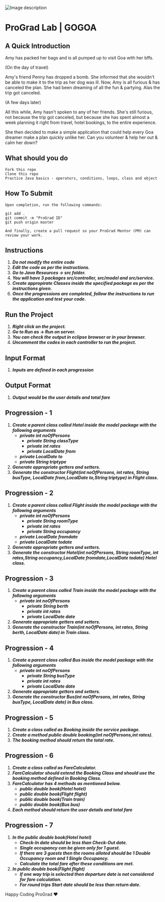 ![Image description](https://i1.faceprep.in/ProGrad/face-logo-resized.png)

# ProGrad Lab | GOGOA

## A Quick Introduction

Amy has packed her bags and is all pumped up to visit Goa with her bffs. 

(On the day of travel)

Amy's friend Penny has dropped a bomb. She informed that she wouldn't be able to make it to the trip as her dog was ill. Now, Amy is all furious & has canceled the plan. She had been dreaming of all the fun & partying. Alas the trip got canceled. 

(A few days later)

All this while, Amy hasn't spoken to any of her friends. She's still furious, not because the trip got canceled, but because she has spent almost a week planning it right from travel, hotel bookings, to the entire experience. 

She then decided to make a simple application that could help every Goa dreamer make a plan quickly unlike her. Can you volunteer & help her out & calm her down?


## What should you do
```
Fork this repo
Clone this repo
Practice Java basics - operators, conditions, loops, class and object
```

## How To Submit
```
Upon completion, run the following commands:

git add .
git commit -m "ProGrad ID"
git push origin master

And finally, create a pull request so your ProGrad Mentor (PM) can review your work.
```

## Instructions

1. ***Do not modify the entire code***
2. ***Edit the code as per the instructions.***
3. ***Go to Java Resources -> src folder.***
4. ***You will have 3 packages src/controller, src/model and src/service.***
5. ***Create appropirate Classes inside the specified package as per the instructions given.***
6. ***Once the progressions are completed, follow the instructions to run the application and test your code.***
 
## Run the Project
1. ***Right click on the project.***
2. ***Go to Run as -> Run on server.***
3. ***You can check the output in eclipse browser or in your browser.***
4. ***Uncomment the codes in each controller to run the project.***


## Input Format
1. ***Inputs are defined in each progression*** 

## Output Format
1. ***Output would be the user details and total fare***


## Progression - 1 
1. ***Create a parent class called Hotel inside the model package with the following arguments***
   - ***private int noOfPersons***
	  - ***private String classType***
	  - ***private int rates***
	  - ***private LocalDate from***
   - ***private LocalDate to***
   - ***private String triptype***
2. ***Generate appropriate getters and setters.***
3. ***Generate the constructor Flight(int noOfPersons, int rates, String busType, LocalDate from,LocalDate to,String triptype) in Flight class.***


## Progression - 2
1. ***Create a parent class called Flight inside the model package with the following arguments***
   - ***private int noOfPersons***
	  - ***private String roomType***
	  - ***private int rates***
	  - ***private String occupancy***
   - ***private LocalDate fromdate***
   - ***private LocalDate todate***
2. ***Generate appropriate getters and setters.***
3. ***Generate the constructor Hotel(int noOfPersons, String roomType, int rates,String occupancy,LocalDate fromdate,LocalDate todate) Hotel class.***

## Progression - 3
1. ***Create a parent class called Train inside the model package with the following arguments***
   - ***private int noOfPersons***
	  - ***private String berth***
	  - ***private int rates***
	  - ***private LocalDate date***
2. ***Generate appropriate getters and setters.***
3. ***Generate the constructor Train(int noOfPersons, int rates, String berth, LocalDate date) in Train class.***

## Progression - 4
1. ***Create a parent class called Bus inside the model package with the following arguments***
   - ***private int noOfPersons***
	  - ***private String busType***
	  - ***private int rates***
	  - ***private LocalDate date***
2. ***Generate appropriate getters and setters.***
3. ***Generate the constructor Bus(int noOfPersons, int rates, String busType, LocalDate date) in Bus class.***

## Progression - 5
1. ***Create a class called as Booking inside the service package.***
2. ***Create a method public double booking(int noOfPersons,int rates).***
3. ***The booking method should return the total rate.***

## Progression - 6
1. ***Create a class called as FareCalculator.***
2. ***FareCalculator should extend the Booking Class and should use the booking method defined in Booking Class.***
3. ***FareCalculator has 4 methods as mentioned below.***
   - ***public double book(Hotel hotel)***
   - ***public double book(Flight flight)***
   - ***public double book(Train train)***
   - ***public double book(Bus bus)***
4. ***Each method should return the user details and total fare***

## Progression - 7
1. ***In the public double book(Hotel hotel)***
   - ***Check-In date should be less than Check-Out date.***
   - ***Single occupancy can be given only for 1 guest.***
   - ***If there are 3 guests then the rooms alloted should be 1 Double Occupancy room and 1 Single Occupancy.***
   - ***Calculate the total fare after these conditions are met.***
2. ***In public double book(Flight flight)***
   - ***If one way trip is selected then departure date is not considered for fare calculation.***
   - ***For round trips Start date should be less than return date.***


Happy Coding ProGrad ❤️
